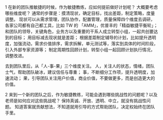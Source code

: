 1 在新的团队推敏捷的时候，作为敏捷教练，应如何提前做好计划呢？ 大概要考虑哪些维度呢？
通常的步骤是：摸清现状，确定目标，找出差距，制定策略，度量调整。
现状可以从需求管理，团队协作，配置管理，质量保障四个维度去调研，各家公司都有自己都工具，比如 TW 的   「AMM」，优普丰的「精益敏捷平衡轮」；
和团队的领导，关键角色，业务方以及重要的干系人成立转型小组，一起共创要达到的目标；
用目标减去现状就是差距；
根据差距制定辅导的计划，比如提升透明度，加强流动，需求价值排序，需求拆解，单元测试等，落实到具体的时间阶段，引入外部专家资源等；
制定周期性回顾计划，转型小组一起回顾计划执行情况，调整改进。

去到团队里后，从「人-事-果」三个维度关注。
人，关注人的状态，情绪，团队士气，帮助团队破冰，建议信任与尊重；
事，不断细分工作项，提升透明度，加速流动；
果，引导团队关注用户价值，商业价值，不要做更多，而是创造更大的价值。


2 来到一个新的团队之后，作为敏捷教练，可能会遇到哪些挑战性的问题呢？以及老师是如何应对这些挑战呢？ 
保持真诚、开放、透明、中立，就没有挑战性问题。
知道答案就贡献想法，不知道就用引导的方式帮助团队，决定权始终在团队手里。